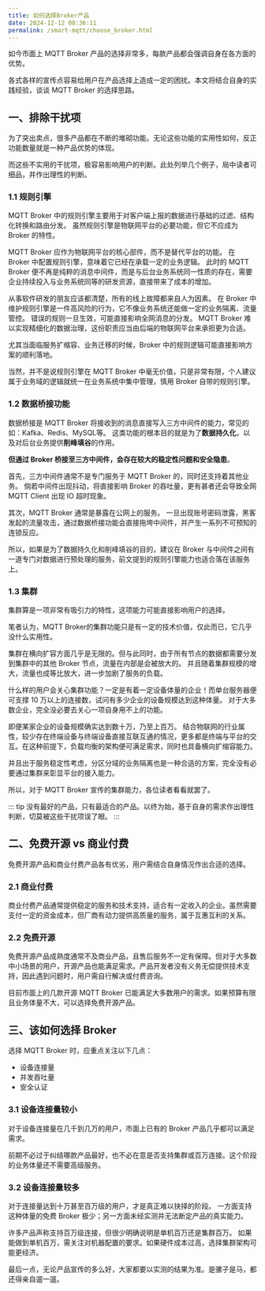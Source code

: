 ```yaml
---
title: 如何选择Broker产品
date: 2024-12-12 08:36:11
permalink: /smart-mqtt/choose_broker.html
---
```


如今市面上 MQTT Broker 产品的选择非常多，每款产品都会强调自身在各方面的优势。

各式各样的宣传点容易给用户在产品选择上造成一定的困扰。本文将结合自身的实践经验，谈谈 MQTT Broker 的选择思路。

## 一、排除干扰项

为了突出卖点，很多产品都在不断的堆砌功能。无论这些功能的实用性如何，反正功能数量就是一种产品优势的体现。

而这些不实用的干扰项，极容易影响用户的判断。此处列举几个例子，局中读者可细品，并作出理性的判断。

### 1.1 规则引擎
MQTT Broker 中的规则引擎主要用于对客户端上报的数据进行基础的过滤、结构化转换和路由分发。
虽然规则引擎是物联网平台的必要功能，但它不应成为 Broker 的特性。

MQTT Broker 应作为物联网平台的核心部件，而不是替代平台的功能。
在 Broker 中配置规则引擎，意味着它已经在承载一定的业务逻辑。
此时的 MQTT Broker 便不再是纯粹的消息中间件，而是与后台业务系统同一性质的存在，需要企业持续投入与业务系统同等的研发资源，直接带来了成本的增加。

从事软件研发的朋友应该都清楚，所有的线上故障都来自人为因素。
在 Broker 中维护规则引擎是一件高风险的行为，它不像业务系统还能做一定的业务隔离、流量管控。
错误的规则一旦生效，可能直接影响全网消息的分发。
MQTT Broker 难以实现精细化的数据治理，这份职责应当由后端的物联网平台来承担更为合适。

尤其当面临服务扩缩容、业务迁移的时候，Broker 中的规则逻辑可能直接影响方案的顺利落地。

当然，并不是说规则引擎在 MQTT Broker 中毫无价值，只是非常有限，个人建议属于业务域的逻辑就统一在业务系统中集中管理，慎用 Broker 自带的规则引擎。

### 1.2 数据桥接功能
数据桥接是 MQTT Broker 将接收到的消息直接写入三方中间件的能力，常见的如：Kafka、Redis、MySQL等。
这类功能的根本目的就是为了**数据持久化**，以及对后台业务提供**削峰填谷**的作用。

**但通过 Broker 桥接至三方中间件，会存在较大的稳定性问题和安全隐患**。

首先，三方中间件通常不是专门服务于 MQTT Broker 的，同时还支持着其他业务。
倘若中间件出现抖动，将直接影响 Broker 的吞吐量，更有甚者还会导致全网 MQTT Client 出现 IO 超时现象。

其次，MQTT Broker 通常是暴露在公网上的服务。
一旦出现账号密码泄露，黑客发起的流量攻击，通过数据桥接功能会直接拖垮中间件，并产生一系列不可预知的连锁反应。

所以，如果是为了数据持久化和削峰填谷的目的，建议在 Broker 与中间件之间有一道专门对数据进行预处理的服务，前文提到的规则引擎能力也适合落在该服务上。

### 1.3 集群
集群算是一项非常有吸引力的特性，这项能力可能直接影响用户的选择。

笔者认为，MQTT Broker的集群功能只是有一定的技术价值，仅此而已，它几乎没什么实用性。

集群在横向扩容方面几乎是无限的。但与此同时，由于所有节点的数据都需要分发到集群中的其他 Broker 节点，流量在内部是会被放大的。
并且随着集群规模的增大，流量也成等比放大，进一步加剧了服务的负载。

什么样的用户会关心集群功能？一定是有着一定设备体量的企业！而单台服务器便可支撑 10 万以上的连接数，试问有多少企业的设备规模达到这种体量。
对于大多数企业，完全没必要去关心一项自身用不上的功能。

即便某家企业的设备规模确实达到数十万，乃至上百万。
结合物联网的行业属性，较少存在终端设备与终端设备直接互联互通的情况，更多都是终端与平台的交互。在这种前提下，负载均衡的架构便可满足需求，同时也具备横向扩缩容能力。

并且出于服务稳定性考虑，分区分域的业务隔离也是一种合适的方案，完全没有必要通过集群来彰显平台的接入能力。

所以，对于 MQTT Broker 宣传的集群能力，各位读者看看就罢了。

::: tip
没有最好的产品，只有最适合的产品。以终为始，基于自身的需求作出理性判断，切莫被这些干扰项误了眼。
:::

## 二、免费开源 vs 商业付费
免费开源产品和商业付费产品各有优劣，用户需结合自身情况作出合适的选择。
### 2.1 商业付费
商业付费产品通常提供稳定的服务和技术支持，适合有一定收入的企业。虽然需要支付一定的资金成本，但厂商有动力提供高质量的服务，属于互惠互利的关系。
### 2.2 免费开源
免费开源产品成熟度通常不及商业产品，且售后服务不一定有保障。但对于大多数中小场景的用户，开源产品也能满足需求。产品开发者没有义务无偿提供技术支持，因此遇到问题时，用户需自行解决或付费咨询。

目前市面上的几款开源 MQTT Broker 已能满足大多数用户的需求。如果预算有限且业务体量不大，可以选择免费开源产品。

## 三、该如何选择 Broker
选择 MQTT Broker 时，应重点关注以下几点：
- 设备连接量
- 并发吞吐量
- 安全认证

### 3.1 设备连接量较小
对于设备连接量在几千到几万的用户，市面上已有的 Broker 产品几乎都可以满足需求。

前期不必过于纠结哪款产品最好，也不必在意是否支持集群或百万连接。这个阶段的业务体量还不需要高级服务。

### 3.2 设备连接量较多
对于连接量达到十万甚至百万级的用户，才是真正难以抉择的阶段。
一方面支持这种体量的免费 Broker 极少；另一方面未经实测并无法断定产品的真实能力。

许多产品声称支持百万级连接，但很少明确说明是单机百万还是集群百万。
如果能做到单机百万，需关注对机器配置的要求。如果硬件成本过高，选择集群架构可能更经济。

最后一点，无论产品宣传的多么好，大家都要以实测的结果为准。是骡子是马，都还得亲自遛一遛。
